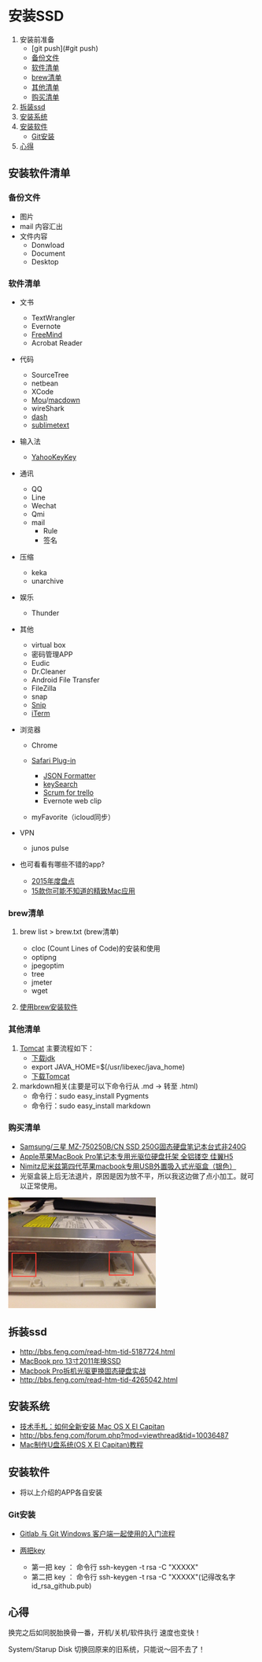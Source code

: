 # 安装SSD

 1. 安装前准备
 	* [git push](#git push)
 	* [备份文件](#备份文件)
 	* [软件清单](#软件清单)
 	* [brew清单](#brew清单)
 	* [其他清单](#其他清单)
 	* [购买清单](#购买清单)
 2. [拆装ssd](#拆装ssd)
 3. [安装系统](#安装系统)
 4. [安装软件](#安装软件)
 	* [Git安装](#Git安装)
 5. [心得](#心得)	


<a name="安装软件清单"></a>
## 安装软件清单


<a name="备份文件"></a>
### 备份文件
* 图片
* mail 内容汇出
* 文件内容
	* Donwload
	* Document 
	* Desktop

<a name="软件清单"></a>
### 软件清单
* 文书
	* TextWrangler
	* Evernote
	* [FreeMind](https://sourceforge.net/projects/freemind/)
	* Acrobat Reader

* 代码
	* SourceTree
	* netbean
	* XCode 
	* [Mou](http://25.io/mou/)/[macdown](http://macdown.uranusjr.com)
	* wireShark
	* [dash](https://kapeli.com/dash)
	* [sublimetext](https://www.sublimetext.com)
* 输入法
	* [YahooKeyKey](http://123.briian.com/forum.php?mod=viewthread&tid=577)
	
* 通讯
	* QQ
	* Line	
	* Wechat
	* Qmi 
	* mail
		* Rule
		* 签名 	 	
* 压缩
	* keka
	* unarchive
* 娱乐
	* Thunder	
* 其他
	* virtual box
	* 密码管理APP
	* Eudic
	* Dr.Cleaner	
	* Android File Transfer
	* FileZilla
	* snap
	* [Snip](https://itunes.apple.com/cn/app/snip/id512505421?mt=12)
	* [iTerm](http://iterm2.com/downloads.html)
		
* 浏览器
	* Chrome
	
	* [Safari Plug-in](https://safari-extensions.apple.com)
		* [JSON Formatter](https://github.com/rfletcher/safari-json-formatter/downloads)
		* [keySearch](http://www.macosxtips.co.uk/keysearch/download)
		* [Scrum for trello](http://scrumfortrello.com)
		* Evernote web clip
	* myFavorite（icloud同步）		

* VPN
	* junos pulse

* 也可看看有哪些不错的app?
	* [2015年度盘点](http://sspai.com/topic/best-apps-2015/)
	* [15款你可能不知道的精致Mac应用](http://www.cocoachina.com/cms/wap.php?action=article&id=17170)

<a name="brew清单"></a>
### brew清单 

1. brew list > brew.txt (brew清单)
	* cloc  (Count Lines of Code)的安装和使用
	* optipng
	* jpegoptim
	* tree
	* jmeter
	* wget	

2. [使用brew安装软件](http://www.cnblogs.com/TankXiao/p/3247113.html)


<a name="其他清单"></a>
### 其他清单

1. [Tomcat](https://wolfpaulus.com/journal/mac/tomcat8/) 主要流程如下：
	* [下载jdk](http://www.oracle.com/technetwork/java/javase/downloads/index.html)
	* export JAVA_HOME=$(/usr/libexec/java_home)
	* [下载Tomcat](http://tomcat.apache.org/download-80.cgi)
2. markdown相关(主要是可以下命令行从 .md -> 转至 .html)
	* 命令行：sudo easy_install Pygments
	* 命令行：sudo easy_install markdown

<a name="购买清单"></a>
### 购买清单

* [Samsung/三星 MZ-750250B/CN SSD 250G固态硬盘笔记本台式非240G](http://e22a.com/h.ZmaIud?cv=AAHOBPbc&sm=049d39)
* [Apple苹果MacBook Pro笔记本专用光驱位硬盘托架 全铝镂空 佳翼H5](http://e22a.com/h.ZmasxT?cv=AAHOBHbZ&sm=65d523)
* [Nimitz尼米兹第四代苹果macbook专用USB外置吸入式光驱盒（银色）](http://e22a.com/h.ZmatnA?cv=AAHOBGsL&sm=6fdd02)
* 光驱盒装上后无法退片，原因是因为放不平，所以我这边做了点小加工。就可以正常使用。
<img src="images/IMG_0443.JPG" width="300px" alt="" />


<a name="拆装ssd"></a>
## 拆装ssd

* <http://bbs.feng.com/read-htm-tid-5187724.html>
* [MacBook pro 13寸2011年换SSD](http://m.blog.csdn.net/article/details?id=50610694)
* [Macbook Pro拆机光驱更换固态硬盘实战](http://www.osxtoy.com/?p=1182)
* <http://bbs.feng.com/read-htm-tid-4265042.html>


<a name="安装系统"></a>
## 安装系统

* [技术手札：如何全新安装 Mac OS X El Capitan](http://www.jianshu.com/p/fa45988bb270)
* <http://bbs.feng.com/forum.php?mod=viewthread&tid=10036487>
* [Mac制作U盘系统(OS X El Capitan)教程](http://www.cnblogs.com/ChinaKingKong/p/5582259.html)


<a name="安装软件"></a>
## 安装软件

* 将以上介绍的APP各自安装

<a name="Git安装"></a>
### Git安装

* [Gitlab 与 Git Windows 客户端一起使用的入门流程](http://www.cnblogs.com/hamhog/p/3824934.html)
* [两把key](http://www.cnblogs.com/fanyong/p/3962455.html)

	* 第一把 key ： 命令行 ssh-keygen -t rsa -C "XXXXX" 
	* 第二把 key ： 命令行 ssh-keygen -t rsa -C "XXXXX"(记得改名字 id_rsa_github.pub)



<a name="心得"></a>
## 心得
换完之后如同脱胎换骨一番，开机/关机/软件执行 速度也变快！

System/Starup Disk 切换回原来的旧系统，只能说～回不去了！

